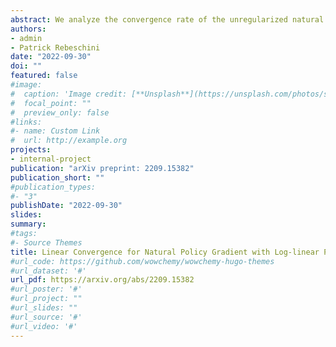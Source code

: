 ```yaml
---
abstract: We analyze the convergence rate of the unregularized natural policy gradient algorithm with log-linear policy parametrizations in infinite-horizon discounted Markov decision processes. In the deterministic case, when the Q-value is known and can be approximated by a linear combination of a known feature function up to a bias error, we show that a geometrically-increasing step size yields a linear convergence rate towards an optimal policy. We then consider the sample-based case, when the best representation of the Q-value function among linear combinations of a known feature function is known up to an estimation error. In this setting, we show that the algorithm enjoys the same linear guarantees as in the deterministic case up to an error term that depends on the estimation error, the bias error, and the condition number of the feature covariance matrix. Our results build upon the general framework of policy mirror descent and extend previous findings for the softmax tabular parametrization to the log-linear policy class.
authors: 
- admin
- Patrick Rebeschini
date: "2022-09-30"
doi: ""
featured: false
#image:
#  caption: 'Image credit: [**Unsplash**](https://unsplash.com/photos/s9CC2SKySJM)'
#  focal_point: ""
#  preview_only: false
#links:
#- name: Custom Link
#  url: http://example.org
projects:
- internal-project
publication: "arXiv preprint: 2209.15382"
publication_short: ""
#publication_types:
#- "3"
publishDate: "2022-09-30"
slides:
summary:
#tags:
#- Source Themes
title: Linear Convergence for Natural Policy Gradient with Log-linear Policy Parametrization
#url_code: https://github.com/wowchemy/wowchemy-hugo-themes
#url_dataset: '#'
url_pdf: https://arxiv.org/abs/2209.15382
#url_poster: '#'
#url_project: ""
#url_slides: ""
#url_source: '#'
#url_video: '#'
---
```


